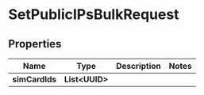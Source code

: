 

# SetPublicIPsBulkRequest


## Properties

| Name | Type | Description | Notes |
|------------ | ------------- | ------------- | -------------|
|**simCardIds** | **List&lt;UUID&gt;** |  |  |



